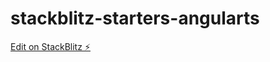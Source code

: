 # stackblitz-starters-angularts

[Edit on StackBlitz ⚡️](https://stackblitz.com/edit/stackblitz-starters-w5umhl)